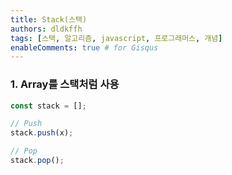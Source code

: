 ```yaml
---
title: Stack(스택)
authors: dldkffh
tags: [스택, 알고리즘, javascript, 프로그래머스, 개념]
enableComments: true # for Gisqus
---
```


### 1. Array를 스택처럼 사용

```javascript showLineNumbers title="javascript"
const stack = [];

// Push
stack.push(x);

// Pop
stack.pop();
```

<!--truncate-->